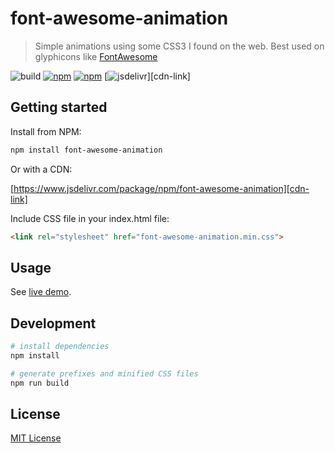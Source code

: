 # font-awesome-animation 

> Simple animations using some CSS3 I found on the web.
> Best used on glyphicons like [FontAwesome][]

![build](https://github.com/l-lin/font-awesome-animation/workflows/build/badge.svg)
[![npm](https://img.shields.io/npm/v/font-awesome-animation.svg)][npm-link]
[![npm](https://img.shields.io/npm/dm/font-awesome-animation.svg)][npm-link]
[![jsdelivr](https://data.jsdelivr.com/v1/package/npm/font-awesome-animation/badge?style=rounded)][cdn-link]

## Getting started

Install from NPM:

```bash
npm install font-awesome-animation
```

Or with a CDN:

[https://www.jsdelivr.com/package/npm/font-awesome-animation][cdn-link]

Include CSS file in your index.html file:

```html
<link rel="stylesheet" href="font-awesome-animation.min.css">
```

## Usage

See [live demo](https://l-lin.github.com/font-awesome-animation).

## Development

```bash
# install dependencies
npm install

# generate prefixes and minified CSS files
npm run build
```

## License

[MIT License](LICENSE)

[FontAwesome]: https://fontawesome.com/
[npm-link]: https://www.npmjs.com/package/font-awesome-animation
[cnd-link]: https://www.jsdelivr.com/package/npm/font-awesome-animation

